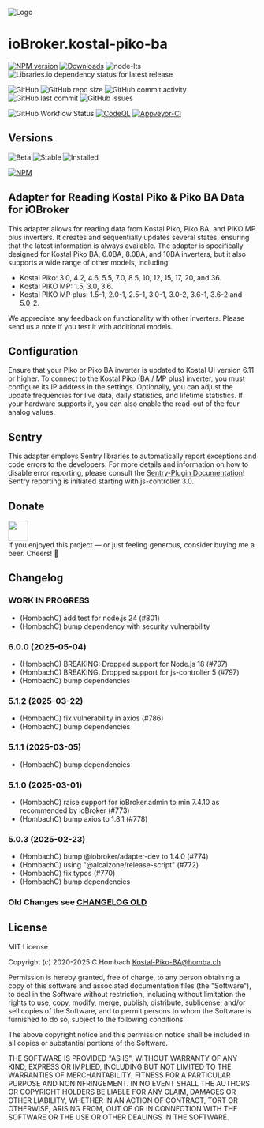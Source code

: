 ![Logo](admin/picoba.png)

# ioBroker.kostal-piko-ba

[![NPM version](https://img.shields.io/npm/v/iobroker.kostal-piko-ba.svg)](https://www.npmjs.com/package/iobroker.kostal-piko-ba)
[![Downloads](https://img.shields.io/npm/dm/iobroker.kostal-piko-ba?label=npm%20downloads&style=flat-square)](https://www.npmjs.com/package/iobroker.kostal-piko-ba)
![node-lts](https://img.shields.io/node/v-lts/iobroker.kostal-piko-ba?style=flat-square)
![Libraries.io dependency status for latest release](https://img.shields.io/librariesio/release/npm/iobroker.kostal-piko-ba?label=npm%20dependencies&style=flat-square)

![GitHub](https://img.shields.io/github/license/hombach/iobroker.kostal-piko-ba?style=flat-square)
![GitHub repo size](https://img.shields.io/github/repo-size/hombach/iobroker.kostal-piko-ba?logo=github&style=flat-square)
![GitHub commit activity](https://img.shields.io/github/commit-activity/m/hombach/iobroker.kostal-piko-ba?logo=github&style=flat-square)
![GitHub last commit](https://img.shields.io/github/last-commit/hombach/iobroker.kostal-piko-ba?logo=github&style=flat-square)
![GitHub issues](https://img.shields.io/github/issues/hombach/iobroker.kostal-piko-ba?logo=github&style=flat-square)

![GitHub Workflow Status](https://img.shields.io/github/actions/workflow/status/hombach/iobroker.kostal-piko-ba/test-and-release.yml?branch=main&logo=github&style=flat-square)
[![CodeQL](https://github.com/hombach/ioBroker.kostal-piko-ba/actions/workflows/codeql-analysis.yml/badge.svg)](https://github.com/hombach/ioBroker.kostal-piko-ba/actions/workflows/codeql-analysis.yml)
[![Appveyor-CI](https://ci.appveyor.com/api/projects/status/github/hombach/ioBroker.kostal-piko-ba?branch=master&svg=true)](https://ci.appveyor.com/project/hombach/iobroker-kostal-piko-ba)

## Versions

![Beta](https://img.shields.io/npm/v/iobroker.kostal-piko-ba.svg?color=red&label=beta)
![Stable](https://iobroker.live/badges/kostal-piko-ba-stable.svg)
![Installed](https://iobroker.live/badges/kostal-piko-ba-installed.svg)

[![NPM](https://nodei.co/npm/iobroker.kostal-piko-ba.png?downloads=true)](https://nodei.co/npm/iobroker.kostal-piko-ba/)

## Adapter for Reading Kostal Piko & Piko BA Data for iOBroker

This adapter allows for reading data from Kostal Piko, Piko BA, and PIKO MP plus inverters.
It creates and sequentially updates several states, ensuring that the latest information is always available.
The adapter is specifically designed for Kostal Piko BA, 6.0BA, 8.0BA, and 10BA inverters, but it also supports a wide range of other models, including:

- Kostal Piko: 3.0, 4.2, 4.6, 5.5, 7.0, 8.5, 10, 12, 15, 17, 20, and 36.
- Kostal PIKO MP: 1.5, 3.0, 3.6.
- Kostal PIKO MP plus: 1.5-1, 2.0-1, 2.5-1, 3.0-1, 3.0-2, 3.6-1, 3.6-2 and 5.0-2.

We appreciate any feedback on functionality with other inverters. Please send us a note if you test it with additional models.

## Configuration

Ensure that your Piko or Piko BA inverter is updated to Kostal UI version 6.11 or higher.
To connect to the Kostal Piko (BA / MP plus) inverter, you must configure its IP address in the settings.
Optionally, you can adjust the update frequencies for live data, daily statistics, and lifetime statistics.
If your hardware supports it, you can also enable the read-out of the four analog values.

## Sentry

This adapter employs Sentry libraries to automatically report exceptions and code errors to the developers. For more details and information on how to disable error reporting, please consult the [Sentry-Plugin Documentation](https://github.com/ioBroker/plugin-sentry#plugin-sentry)! Sentry reporting is initiated starting with js-controller 3.0.

## Donate

<a href="https://www.paypal.com/donate/?hosted_button_id=XFFBB332R4RCQ"><img src="https://raw.githubusercontent.com/Hombach/ioBroker.tibberlink/main/docu/bluePayPal.svg" height="40"></a>  
If you enjoyed this project — or just feeling generous, consider buying me a beer. Cheers! :beers:

## Changelog

### **WORK IN PROGRESS**

- (HombachC) add test for node.js 24 (#801)
- (HombachC) bump dependency with security vulnerability

### 6.0.0 (2025-05-04)

- (HombachC) BREAKING: Dropped support for Node.js 18 (#797)
- (HombachC) BREAKING: Dropped support for js-controller 5 (#797)
- (HombachC) bump dependencies

### 5.1.2 (2025-03-22)

- (HombachC) fix vulnerability in axios (#786)
- (HombachC) bump dependencies

### 5.1.1 (2025-03-05)

- (HombachC) bump dependencies

### 5.1.0 (2025-03-01)

- (HombachC) raise support for ioBroker.admin to min 7.4.10 as recommended by ioBroker (#773)
- (HombachC) bump axios to 1.8.1 (#778)

### 5.0.3 (2025-02-23)

- (HombachC) bump @iobroker/adapter-dev to 1.4.0 (#774)
- (HombachC) using "@alcalzone/release-script" (#772)
- (HombachC) fix typos (#770)
- (HombachC) bump dependencies

### Old Changes see [CHANGELOG OLD](CHANGELOG_OLD.md)

## License

MIT License

Copyright (c) 2020-2025 C.Hombach <Kostal-Piko-BA@homba.ch>

Permission is hereby granted, free of charge, to any person obtaining a copy
of this software and associated documentation files (the "Software"), to deal
in the Software without restriction, including without limitation the rights
to use, copy, modify, merge, publish, distribute, sublicense, and/or sell
copies of the Software, and to permit persons to whom the Software is
furnished to do so, subject to the following conditions:

The above copyright notice and this permission notice shall be included in all
copies or substantial portions of the Software.

THE SOFTWARE IS PROVIDED "AS IS", WITHOUT WARRANTY OF ANY KIND, EXPRESS OR
IMPLIED, INCLUDING BUT NOT LIMITED TO THE WARRANTIES OF MERCHANTABILITY,
FITNESS FOR A PARTICULAR PURPOSE AND NONINFRINGEMENT. IN NO EVENT SHALL THE
AUTHORS OR COPYRIGHT HOLDERS BE LIABLE FOR ANY CLAIM, DAMAGES OR OTHER
LIABILITY, WHETHER IN AN ACTION OF CONTRACT, TORT OR OTHERWISE, ARISING FROM,
OUT OF OR IN CONNECTION WITH THE SOFTWARE OR THE USE OR OTHER DEALINGS IN THE
SOFTWARE.
